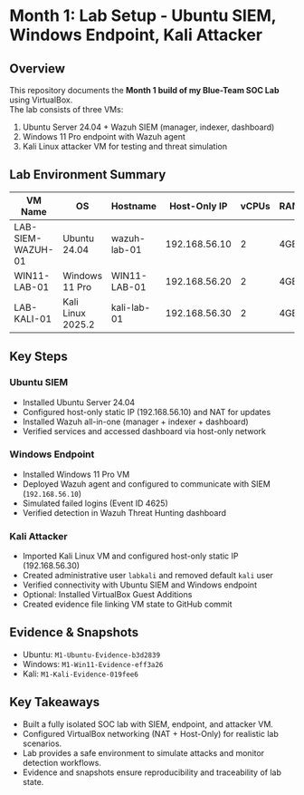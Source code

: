 # Month 1: Lab Setup - Ubuntu SIEM, Windows Endpoint, Kali Attacker

## Overview
This repository documents the **Month 1 build of my Blue-Team SOC Lab** using VirtualBox.  
The lab consists of three VMs:  
1. Ubuntu Server 24.04 + Wazuh SIEM (manager, indexer, dashboard)  
2. Windows 11 Pro endpoint with Wazuh agent  
3. Kali Linux attacker VM for testing and threat simulation  

## Lab Environment Summary
| VM Name | OS | Hostname | Host-Only IP | vCPUs | RAM | Disk |
|---------|----|----------|--------------|-------|-----|------|
| LAB-SIEM-WAZUH-01 | Ubuntu 24.04 | wazuh-lab-01 | 192.168.56.10 | 2 | 4GB | 40GB |
| WIN11-LAB-01 | Windows 11 Pro | WIN11-LAB-01 | 192.168.56.20 | 2 | 4GB | 60GB |
| LAB-KALI-01 | Kali Linux 2025.2 | kali-lab-01 | 192.168.56.30 | 2 | 4GB | N/A |

## Key Steps
### Ubuntu SIEM
- Installed Ubuntu Server 24.04  
- Configured host-only static IP (192.168.56.10) and NAT for updates  
- Installed Wazuh all-in-one (manager + indexer + dashboard)  
- Verified services and accessed dashboard via host-only network  

### Windows Endpoint
- Installed Windows 11 Pro VM  
- Deployed Wazuh agent and configured to communicate with SIEM (`192.168.56.10`)  
- Simulated failed logins (Event ID 4625)  
- Verified detection in Wazuh Threat Hunting dashboard  

### Kali Attacker
- Imported Kali Linux VM and configured host-only static IP (192.168.56.30)  
- Created administrative user `labkali` and removed default `kali` user  
- Verified connectivity with Ubuntu SIEM and Windows endpoint  
- Optional: Installed VirtualBox Guest Additions  
- Created evidence file linking VM state to GitHub commit  

## Evidence & Snapshots
- Ubuntu: `M1-Ubuntu-Evidence-b3d2839`  
- Windows: `M1-Win11-Evidence-eff3a26`  
- Kali: `M1-Kali-Evidence-019fee6`  

## Key Takeaways
- Built a fully isolated SOC lab with SIEM, endpoint, and attacker VM.  
- Configured VirtualBox networking (NAT + Host-Only) for realistic lab scenarios.  
- Lab provides a safe environment to simulate attacks and monitor detection workflows.  
- Evidence and snapshots ensure reproducibility and traceability of lab state.
